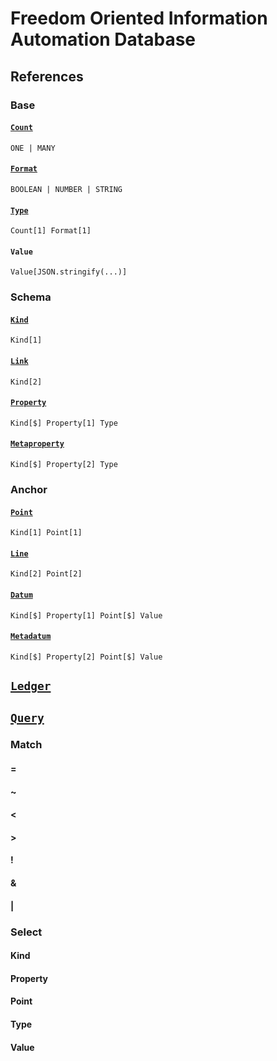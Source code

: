 # Freedom Oriented Information Automation Database

## References

### Base

#### [`Count`](https://github.com/AriChivukula/foia-db/blob/master/source/reference/TypeReference.ts)
`ONE | MANY`

#### [`Format`](https://github.com/AriChivukula/foia-db/blob/master/source/reference/TypeReference.ts)
`BOOLEAN | NUMBER | STRING`

#### [`Type`](https://github.com/AriChivukula/foia-db/blob/master/source/reference/TypeReference.ts)
`Count[1] Format[1]`

#### `Value`
`Value[JSON.stringify(...)]`

### Schema

#### [`Kind`](https://github.com/AriChivukula/foia-db/blob/master/source/reference/KindReference.ts)
`Kind[1]`

#### [`Link`](https://github.com/AriChivukula/foia-db/blob/master/source/reference/LinkReference.ts)
`Kind[2]`

#### [`Property`](https://github.com/AriChivukula/foia-db/blob/master/source/reference/PropertyReference.ts)
`Kind[$] Property[1] Type`

#### [`Metaproperty`](https://github.com/AriChivukula/foia-db/blob/master/source/reference/MetapropertyReference.ts)
`Kind[$] Property[2] Type`

### Anchor

#### [`Point`](https://github.com/AriChivukula/foia-db/blob/master/source/reference/PointReference.ts)
`Kind[1] Point[1]`

#### [`Line`](https://github.com/AriChivukula/foia-db/blob/master/source/reference/LineReference.ts)
`Kind[2] Point[2]`

#### [`Datum`](https://github.com/AriChivukula/foia-db/blob/master/source/reference/DatumReference.ts)
`Kind[$] Property[1] Point[$] Value`

#### [`Metadatum`](https://github.com/AriChivukula/foia-db/blob/master/source/reference/MetadatumReference.ts)
`Kind[$] Property[2] Point[$] Value`

## [`Ledger`](https://github.com/AriChivukula/foia-db/blob/master/source/ledger/Ledger.ts)

## [`Query`](https://github.com/AriChivukula/foia-db/blob/master/source/query/Query.ts)

### Match

#### =

#### ~

#### <

#### >

#### !

#### &

#### |

### Select

#### Kind

#### Property

#### Point

#### Type

#### Value
